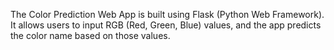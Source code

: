 The Color Prediction Web App is built using Flask (Python Web Framework). It allows users to input RGB (Red, Green, Blue) values, and the app predicts the color name based on those values.
